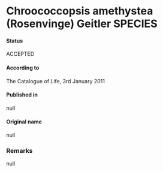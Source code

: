 # Chroococcopsis amethystea (Rosenvinge) Geitler SPECIES

#### Status
ACCEPTED

#### According to
The Catalogue of Life, 3rd January 2011

#### Published in
null

#### Original name
null

### Remarks
null